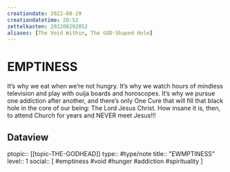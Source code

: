 ```yaml
---
creationdate: 2022-08-29
creationdatetime: 20:52
zettelkasten: 202208292052
aliases: [The Void Within, The GOD-Shaped Hole]
---
```

# EMPTINESS
It’s why we eat when we’re not hungry. It’s why we watch hours of mindless television and play with ouija boards and horoscopes. It’s why we pursue one addiction after another, and there’s only One Cure that will fill that black hole in the core of our being: The Lord Jesus Christ. How insane it is, then, to attend Church for years and NEVER meet Jesus!!!

## Dataview
ptopic:: [[topic-THE-GODHEAD]]
type:: #type/note
title:: "EWMPTINESS"
level:: 1
social:: [ #emptiness #void #hunger #addiction #spirituality ]